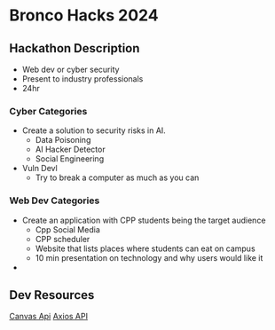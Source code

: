 # Bronco Hacks 2024

## Hackathon Description

- Web dev or cyber security
- Present to industry professionals
- 24hr

### Cyber Categories

- Create a solution to security risks in AI.
  - Data Poisoning
  - AI Hacker Detector
  - Social Engineering
- Vuln Devl
  - Try to break a computer as much as you can

### Web Dev Categories

- Create an application with CPP students being the target audience
  - Cpp Social Media
  - CPP scheduler
  - Website that lists places where students can eat on campus
  - 10 min presentation on technology and why users would like it
-

## Dev Resources

[Canvas Api](https://canvas.instructure.com/doc/api/index.html)
[Axios API](https://axios-http.com/docs/api_intro)
